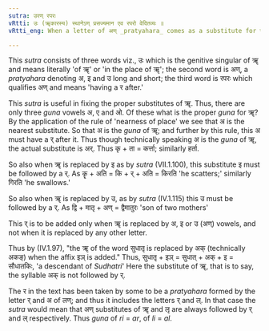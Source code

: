 ```yaml
---
sutra: उरण् रपरः
vRtti: उः (ॠकारस्य) स्थानेऽण् प्रसज्यमान एव रपरो वेदितव्यः ॥
vRtti_eng: When a letter of अण् _pratyahara_ comes as a substitute for ॠ it is always followed by a र.

---
```

This _sutra_ consists of three words viz., उः which is the genitive singular of ॠ and means literally 'of ॠ' or 'in the place of ॠ'; the second word is अण्, a _pratyahara_ denoting अ, इ and उ long and short; the third word is रपरः which qualifies अण् and means 'having a र after.'

This _sutra_ is useful in fixing the proper substitutes of ॠ. Thus, there are only three _guna_ vowels अ, ए and ओ. Of these what is the proper _guna_ for ॠ? By the application of the rule of 'nearness of place' we see that अ is the nearest substitute. So that अ is the _guna_ of ॠ; and further by this rule, this अ must have a र् after it. Thus though technically speaking अ is the _guna_ of ॠ, the actual substitute is अर्. Thus कृ + ता = कर्त्ता; similarly हर्ता.

So also when ॠ is replaced by इ as by _sutra_ (VII.1.100), this substitute इ must be followed by a र्. As कॄ + अति = कि + र् + अति = किरति 'he scatters;' similarly गिरति 'he swallows.'

So also when ॠ is replaced by उ, as by _sutra_ (IV.1.115) this उ must be followed by a र्. As द्वि + मातृ + अण् = द्वैमातुरः 'son of two mothers'

This र् is to be added only when ॠ is replaced by अ, इ or उ (अण्) vowels, and not when it is replaced by any other letter.

Thus by (IV.1.97), "the ॠ of the word सुधातृ is replaced by अक् (technically अकङ्) when the affix इञ् is added." Thus, सुधातृ + इञ् = सुधात् + अक् + इ = सौधातकिः, 'a descendant of _Sudhatri_' Here the substitute of ॠ, that is to say, the syllable अक् is not followed by र्.

The र in the text has been taken by some to be a _pratyahara_ formed by the letter र् and अ of लण्; and thus it includes the letters र् and ल्. In that case the _sutra_ would mean that अण् substitutes of ॠ and लृ are always followed by र् and ल् respectively. Thus _guna_ of _ri_ = _ar_, of _li_ = _al_.